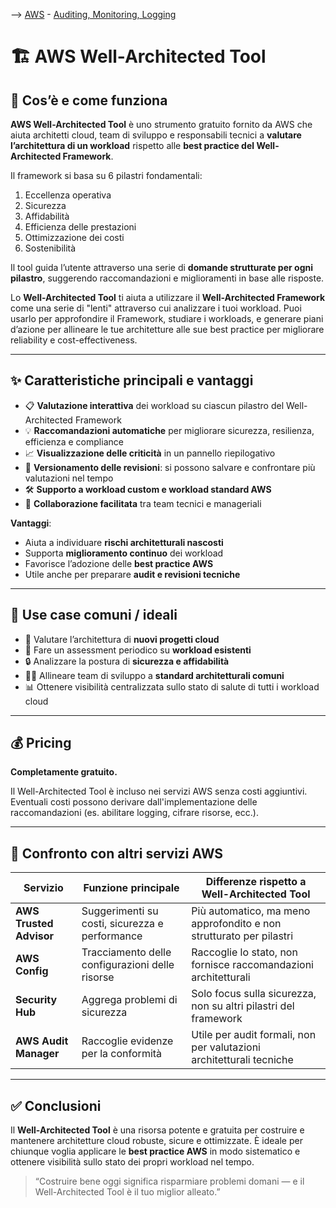--> [AWS](/00-Intro/AWS.md)  -  [Auditing, Monitoring, Logging](/08-Auditing-Monitoring-Logging/Auditing-Monitoring-Logging.md)
# 🏗️ AWS Well-Architected Tool

## 📘 Cos’è e come funziona

**AWS Well-Architected Tool** è uno strumento gratuito fornito da AWS che aiuta architetti cloud, team di sviluppo e responsabili tecnici a **valutare l’architettura di un workload** rispetto alle **best practice del Well-Architected Framework**. 

Il framework si basa su 6 pilastri fondamentali:
1. Eccellenza operativa  
2. Sicurezza  
3. Affidabilità  
4. Efficienza delle prestazioni  
5. Ottimizzazione dei costi  
6. Sostenibilità

Il tool guida l’utente attraverso una serie di **domande strutturate per ogni pilastro**, suggerendo raccomandazioni e miglioramenti in base alle risposte.

Lo **Well-Architected Tool** ti aiuta a utilizzare il **Well-Architected Framework** come una serie di "lenti" attraverso cui analizzare i tuoi workload. Puoi usarlo per approfondire il Framework, studiare i workloads, e generare piani d’azione per allineare le tue architetture alle sue best practice per migliorare reliability e cost-effectiveness.

---

## ✨ Caratteristiche principali e vantaggi

- 📋 **Valutazione interattiva** dei workload su ciascun pilastro del Well-Architected Framework
- 💡 **Raccomandazioni automatiche** per migliorare sicurezza, resilienza, efficienza e compliance
- 📈 **Visualizzazione delle criticità** in un pannello riepilogativo
- 🔄 **Versionamento delle revisioni**: si possono salvare e confrontare più valutazioni nel tempo
- 🛠️ **Supporto a workload custom e workload standard AWS**
- 🤝 **Collaborazione facilitata** tra team tecnici e manageriali

**Vantaggi**:
- Aiuta a individuare **rischi architetturali nascosti**
- Supporta **miglioramento continuo** dei workload
- Favorisce l’adozione delle **best practice AWS**
- Utile anche per preparare **audit e revisioni tecniche**

---

## 🚀 Use case comuni / ideali

- 🧱 Valutare l’architettura di **nuovi progetti cloud**
- 🧪 Fare un assessment periodico su **workload esistenti**
- 🔒 Analizzare la postura di **sicurezza e affidabilità**
- 🧑‍🏫 Allineare team di sviluppo a **standard architetturali comuni**
- 📊 Ottenere visibilità centralizzata sullo stato di salute di tutti i workload cloud

---

## 💰 Pricing

**Completamente gratuito.**

Il Well-Architected Tool è incluso nei servizi AWS senza costi aggiuntivi. Eventuali costi possono derivare dall'implementazione delle raccomandazioni (es. abilitare logging, cifrare risorse, ecc.).

---

## 🔄 Confronto con altri servizi AWS

| Servizio                  | Funzione principale                                | Differenze rispetto a Well-Architected Tool                          |
|---------------------------|-----------------------------------------------------|-----------------------------------------------------------------------|
| **AWS Trusted Advisor**   | Suggerimenti su costi, sicurezza e performance      | Più automatico, ma meno approfondito e non strutturato per pilastri  |
| **AWS Config**            | Tracciamento delle configurazioni delle risorse     | Raccoglie lo stato, non fornisce raccomandazioni architetturali      |
| **Security Hub**          | Aggrega problemi di sicurezza                      | Solo focus sulla sicurezza, non su altri pilastri del framework       |
| **AWS Audit Manager**     | Raccoglie evidenze per la conformità               | Utile per audit formali, non per valutazioni architetturali tecniche |

---

## ✅ Conclusioni

Il **Well-Architected Tool** è una risorsa potente e gratuita per costruire e mantenere architetture cloud robuste, sicure e ottimizzate. È ideale per chiunque voglia applicare le **best practice AWS** in modo sistematico e ottenere visibilità sullo stato dei propri workload nel tempo.

> “Costruire bene oggi significa risparmiare problemi domani — e il Well-Architected Tool è il tuo miglior alleato.”
